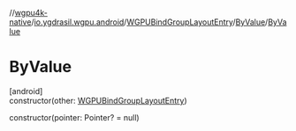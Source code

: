 //[wgpu4k-native](../../../../index.md)/[io.ygdrasil.wgpu.android](../../index.md)/[WGPUBindGroupLayoutEntry](../index.md)/[ByValue](index.md)/[ByValue](-by-value.md)

# ByValue

[android]\
constructor(other: [WGPUBindGroupLayoutEntry](../index.md))

constructor(pointer: Pointer? = null)